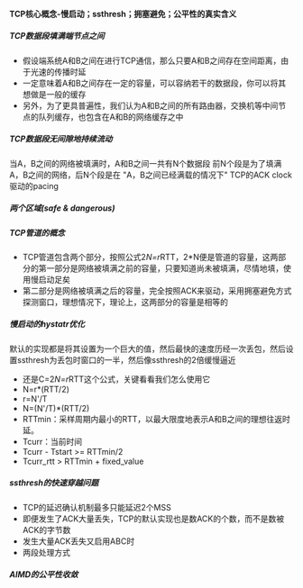 #### TCP核心概念-慢启动；ssthresh；拥塞避免；公平性的真实含义
##### TCP数据段填满端节点之间
- 假设端系统A和B之间在进行TCP通信，那么只要A和B之间存在空间距离，由于光速的传播时延
- 一定意味着A和B之间存在一定的容量，可以容纳若干的数据段，你可以将其想做是一般的缓存
- 另外，为了更具普遍性，我们认为A和B之间的所有路由器，交换机等中间节点的队列缓存，也包含在A和B的网络缓存之中

##### TCP数据段无间隙地持续流动
当A，B之间的网络被填满时，A和B之间一共有N个数据段
前N个段是为了填满A，B之间的网络，后N个段是在 "A，B之间已经满载的情况下" TCP的ACK clock驱动的pacing


##### 两个区域(safe & dangerous)


##### TCP管道的概念
- TCP管道包含两个部分，按照公式2*N=r*RTT，2*N便是管道的容量，这两部分的第一部分是网络被填满之前的容量，只要知道尚未被填满，尽情地填，使用慢启动足矣
- 第二部分是网络被填满之后的容量，完全按照ACK来驱动，采用拥塞避免方式探测窗口，理想情况下，理论上，这两部分的容量是相等的

##### 慢启动的hystatr优化
默认的实现都是将其设置为一个巨大的值，然后最快的速度历经一次丢包，然后设置ssthresh为丢包时窗口的一半，然后像ssthresh的2倍缓慢逼近
- 还是C=2*N=r*RTT这个公式，关键看看我们怎么使用它
- N=r*(RTT/2)
- r=N'/T
- N=(N'/T)*(RTT/2)
- RTTmin：采样周期内最小的RTT，以最大限度地表示A和B之间的理想往返时延。
- Tcurr：当前时间
- Tcurr - Tstart >= RTTmin/2
- Tcurr_rtt > RTTmin + fixed_value

##### ssthresh的快速穿越问题
- TCP的延迟确认机制最多只能延迟2个MSS
- 即便发生了ACK大量丢失，TCP的默认实现也是数ACK的个数，而不是数被ACK的字节数
- 发生大量ACK丢失又启用ABC时
- 两段处理方式

##### AIMD的公平性收敛
